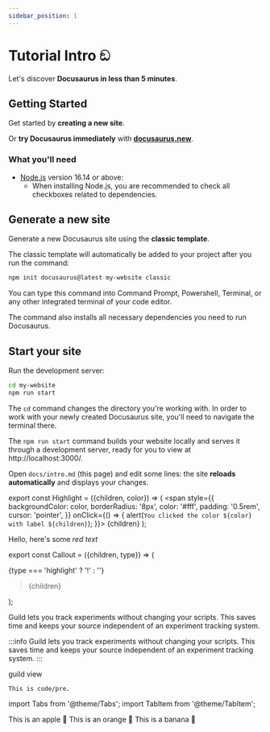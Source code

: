 ```yaml
---
sidebar_position: 1
---
```


# Tutorial Intro ඞ

Let's discover **Docusaurus in less than 5 minutes**.

## Getting Started

Get started by **creating a new site**.

Or **try Docusaurus immediately** with **[docusaurus.new](https://docusaurus.new)**.

### What you'll need

- [Node.js](https://nodejs.org/en/download/) version 16.14 or above:
  - When installing Node.js, you are recommended to check all checkboxes related to dependencies.

## Generate a new site

Generate a new Docusaurus site using the **classic template**.

The classic template will automatically be added to your project after you run the command:

```bash
npm init docusaurus@latest my-website classic
```

You can type this command into Command Prompt, Powershell, Terminal, or any other integrated terminal of your code editor.

The command also installs all necessary dependencies you need to run Docusaurus.

## Start your site

Run the development server:

```bash
cd my-website
npm run start
```

The `cd` command changes the directory you're working with. In order to work with your newly created Docusaurus site, you'll need to navigate the terminal there.

The `npm run start` command builds your website locally and serves it through a development server, ready for you to view at http://localhost:3000/.

Open `docs/intro.md` (this page) and edit some lines: the site **reloads automatically** and displays your changes.

export const Highlight = ({children, color}) => (
<span
style={{
      backgroundColor: color,
      borderRadius: '8px',
      color: '#fff',
      padding: '0.5rem',
      cursor: 'pointer',
    }}
onClick={() => {
alert(`You clicked the color ${color} with label ${children}`);
}}>
{children}
</span>
);

Hello, here's some <Highlight color="red"><em>red text</em></Highlight>

export const Callout = ({children, type}) => (
  <div>
    <div>{type === 'highlight' ? '!' : ''}</div>
    <blockquote>{children}</blockquote>
  </div>
);

<Callout type="highlight">Guild lets you track experiments without changing
your scripts. This saves time and keeps your source independent of an experiment
tracking system.</Callout>

:::info
Guild lets you track experiments without changing
your scripts. This saves time and keeps your source independent of an experiment
tracking system.
:::

<Terminal>guild view</Terminal>

```
This is code/pre.
```

import Tabs from '@theme/Tabs';
import TabItem from '@theme/TabItem';

<Tabs>
  <TabItem value="apple" label="Apple" default>
    This is an apple 🍎
  </TabItem>
  <TabItem value="orange" label="Orange">
    This is an orange 🍊
  </TabItem>
  <TabItem value="banana" label="Banana">
    This is a banana 🍌
  </TabItem>
</Tabs>
